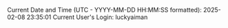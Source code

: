 Current Date and Time (UTC - YYYY-MM-DD HH:MM:SS formatted): 2025-02-08 23:35:01
Current User's Login: luckyaiman

